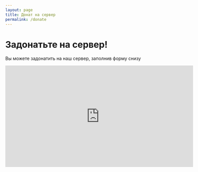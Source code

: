 ```yaml
---
layout: page
title: Донат на сервер
permalink: /donate
---
```

# Задонатьте на сервер!

Вы можете задонатить на наш сервер, заполнив форму снизу

<iframe src="http://www.free-kassa.ru/merchant/forms.php?gen_form=1&m=265351&default-sum=100&button-text=Оплатить&encoding=CP1251&type=v3&id=1362131"  width="590" height="320" frameBorder="0" target="_parent" ></iframe>
